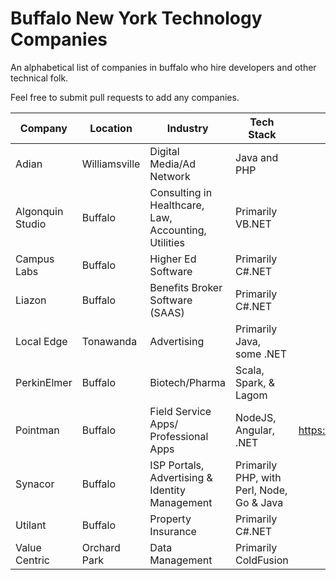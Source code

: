 # Buffalo New York Technology Companies

An alphabetical list of companies in buffalo who hire developers and other technical folk.

Feel free to submit pull requests to add any companies.

| Company | Location | Industry | Tech Stack | Careers |
| ------- | -------- | -------- | ---------- | ------- |
| Adian| Williamsville| Digital Media/Ad Network| Java and PHP| |
| Algonquin Studio| Buffalo| Consulting in Healthcare, Law, Accounting, Utilities| Primarily VB.NET| |
| Campus Labs| Buffalo| Higher Ed Software| Primarily C#.NET| |
| Liazon| Buffalo| Benefits Broker Software (SAAS)| Primarily C#.NET| |
| Local Edge| Tonawanda| Advertising| Primarily Java, some .NET| |
| PerkinElmer| Buffalo| Biotech/Pharma| Scala, Spark, & Lagom| |
| Pointman| Buffalo| Field Service Apps/ Professional Apps| NodeJS, Angular, .NET| https://pointman.bamboohr.com/jobs/|
| Synacor| Buffalo| ISP Portals, Advertising & Identity Management| Primarily PHP, with Perl, Node, Go & Java| |
| Utilant| Buffalo| Property Insurance| Primarily C#.NET| |
| Value Centric| Orchard Park| Data Management| Primarily ColdFusion| |
